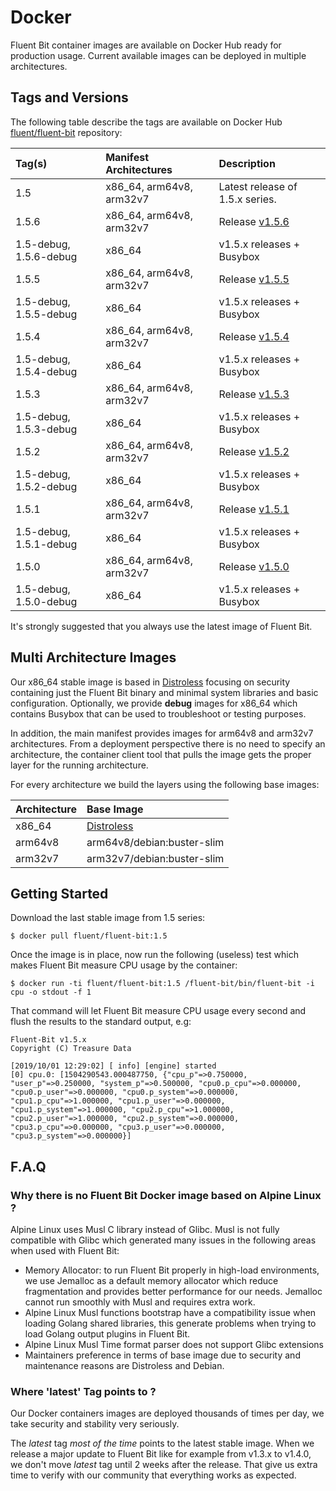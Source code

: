 # Docker

Fluent Bit container images are available on Docker Hub ready for production usage. Current available images can be deployed in multiple architectures.

## Tags and Versions

The following table describe the tags are available on Docker Hub [fluent/fluent-bit](https://hub.docker.com/r/fluent/fluent-bit/) repository:

| Tag\(s\) | Manifest Architectures | Description |
| :--- | :--- | :--- |
| 1.5 | x86\_64, arm64v8, arm32v7 | Latest release of 1.5.x series. |
| 1.5.6 | x86\_64, arm64v8, arm32v7 | Release [v1.5.6](https://fluentbit.io/announcements/v1.5.6/) |
| 1.5-debug, 1.5.6-debug | x86\_64 | v1.5.x releases + Busybox |
| 1.5.5 | x86\_64, arm64v8, arm32v7 | Release [v1.5.5](https://fluentbit.io/announcements/v1.5.5/) |
| 1.5-debug, 1.5.5-debug | x86\_64 | v1.5.x releases + Busybox |
| 1.5.4 | x86\_64, arm64v8, arm32v7 | Release [v1.5.4](https://fluentbit.io/announcements/v1.5.4/) |
| 1.5-debug, 1.5.4-debug | x86\_64 | v1.5.x releases + Busybox |
| 1.5.3 | x86\_64, arm64v8, arm32v7 | Release [v1.5.3](https://fluentbit.io/announcements/v1.5.3/) |
| 1.5-debug, 1.5.3-debug | x86\_64 | v1.5.x releases + Busybox |
| 1.5.2 | x86\_64, arm64v8, arm32v7 | Release [v1.5.2](https://fluentbit.io/announcements/v1.5.2/) |
| 1.5-debug, 1.5.2-debug | x86\_64 | v1.5.x releases + Busybox |
| 1.5.1 | x86\_64, arm64v8, arm32v7 | Release [v1.5.1](https://fluentbit.io/announcements/v1.5.1/) |
| 1.5-debug, 1.5.1-debug | x86\_64 | v1.5.x releases + Busybox |
| 1.5.0 | x86\_64, arm64v8, arm32v7 | Release [v1.5.0](https://fluentbit.io/announcements/v1.5.0/) |
| 1.5-debug, 1.5.0-debug | x86\_64 | v1.5.x releases + Busybox |

It's strongly suggested that you always use the latest image of Fluent Bit.

## Multi Architecture Images

Our x86\_64 stable image is based in [Distroless](https://github.com/GoogleContainerTools/distroless) focusing on security containing just the Fluent Bit binary and minimal system libraries and basic configuration. Optionally, we provide **debug** images for x86\_64 which contains Busybox that can be used to troubleshoot or testing purposes.

In addition, the main manifest provides images for arm64v8 and arm32v7 architectures. From a deployment perspective there is no need to specify an architecture, the container client tool that pulls the image gets the proper layer for the running architecture.

For every architecture we build the layers using the following base images:

| Architecture | Base Image |
| :--- | :--- |
| x86\_64 | [Distroless](https://github.com/GoogleContainerTools/distroless) |
| arm64v8 | arm64v8/debian:buster-slim |
| arm32v7 | arm32v7/debian:buster-slim |

## Getting Started

Download the last stable image from 1.5 series:

```text
$ docker pull fluent/fluent-bit:1.5
```

Once the image is in place, now run the following \(useless\) test which makes Fluent Bit measure CPU usage by the container:

```text
$ docker run -ti fluent/fluent-bit:1.5 /fluent-bit/bin/fluent-bit -i cpu -o stdout -f 1
```

That command will let Fluent Bit measure CPU usage every second and flush the results to the standard output, e.g:

```text
Fluent-Bit v1.5.x
Copyright (C) Treasure Data

[2019/10/01 12:29:02] [ info] [engine] started
[0] cpu.0: [1504290543.000487750, {"cpu_p"=>0.750000, "user_p"=>0.250000, "system_p"=>0.500000, "cpu0.p_cpu"=>0.000000, "cpu0.p_user"=>0.000000, "cpu0.p_system"=>0.000000, "cpu1.p_cpu"=>1.000000, "cpu1.p_user"=>0.000000, "cpu1.p_system"=>1.000000, "cpu2.p_cpu"=>1.000000, "cpu2.p_user"=>1.000000, "cpu2.p_system"=>0.000000, "cpu3.p_cpu"=>0.000000, "cpu3.p_user"=>0.000000, "cpu3.p_system"=>0.000000}]
```

## F.A.Q

### Why there is no Fluent Bit Docker image based on Alpine Linux ?

Alpine Linux uses Musl C library instead of Glibc. Musl is not fully compatible with Glibc which generated many issues in the following areas when used with Fluent Bit:

* Memory Allocator: to run Fluent Bit properly in high-load environments, we use Jemalloc as a default memory allocator which reduce fragmentation and provides better performance for our needs. Jemalloc cannot run smoothly with Musl and requires extra work.
* Alpine Linux Musl functions bootstrap have a compatibility issue when loading Golang shared libraries, this generate problems when trying to load Golang output plugins in Fluent Bit.
* Alpine Linux Musl Time format parser does not support Glibc extensions
* Maintainers preference in terms of base image due to security and maintenance reasons are Distroless and Debian.

### Where 'latest' Tag points to ?

Our Docker containers images are deployed thousands of times per day, we take security and stability very seriously.

The _latest_ tag _most of the time_ points to the latest stable image. When we release a major update to Fluent Bit like for example from v1.3.x to v1.4.0, we don't move _latest_ tag until 2 weeks after the release. That give us extra time to verify with our community that everything works as expected.
